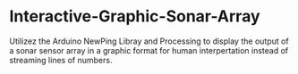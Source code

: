 # Interactive-Graphic-Sonar-Array
Utilizez the Arduino NewPing Libray and Processing to display the output of a sonar sensor array in a graphic format for human interpertation instead of streaming lines of numbers.
